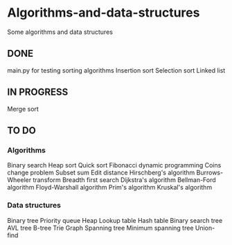 # Algorithms-and-data-structures
Some algorithms and data structures

## DONE
main.py for testing sorting algorithms
Insertion sort
Selection sort
Linked list

## IN PROGRESS
Merge sort

## TO DO
### Algorithms
Binary search
Heap sort
Quick sort
Fibonacci dynamic programming
Coins change problem
Subset sum
Edit distance
Hirschberg's algorithm
Burrows-Wheeler transform
Breadth first search
Dijkstra's algorithm
Bellman-Ford algorithm
Floyd-Warshall algorithm
Prim's algorithm
Kruskal's algorithm

### Data structures
Binary tree
Priority queue
Heap
Lookup table
Hash table
Binary search tree
AVL tree
B-tree
Trie
Graph
Spanning tree
Minimum spanning tree
Union-find
